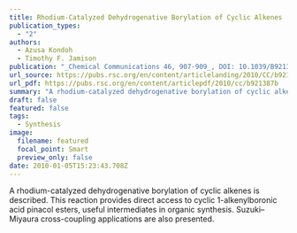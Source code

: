 ```yaml
---
title: Rhodium-Catalyzed Dehydrogenative Borylation of Cyclic Alkenes
publication_types:
  - "2"
authors:
  - Azusa Kondoh
  - Timothy F. Jamison
publication: "_Chemical Communications 46, 907-909_, DOI: 10.1039/B921387B"
url_source: https://pubs.rsc.org/en/content/articlelanding/2010/CC/b921387b
url_pdf: https://pubs.rsc.org/en/content/articlepdf/2010/cc/b921387b
summary: "A rhodium-catalyzed dehydrogenative borylation of cyclic alkenes is described. This reaction provides direct access to cyclic 1-alkenylboronic acid pinacol esters, useful intermediates in organic synthesis. Suzuki–Miyaura cross-coupling applications are also presented."
draft: false
featured: false
tags:
  - Synthesis
image:
  filename: featured
  focal_point: Smart
  preview_only: false
date: 2010-01-05T15:23:43.708Z
---
```

  A rhodium-catalyzed dehydrogenative borylation of cyclic alkenes is described. This reaction provides direct access to cyclic 1-alkenylboronic acid pinacol esters, useful intermediates in organic synthesis. Suzuki–Miyaura cross-coupling applications are also presented.
